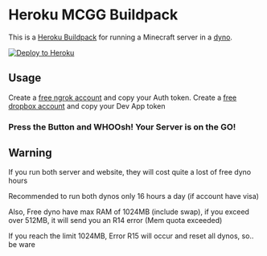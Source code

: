 # Heroku MCGG Buildpack

This is a [Heroku Buildpack](https://devcenter.heroku.com/articles/buildpacks)
for running a Minecraft server in a [dyno](https://devcenter.heroku.com/articles/dynos).

[![Deploy to Heroku](https://www.herokucdn.com/deploy/button.png)](https://heroku.com/deploy)

## Usage

Create a [free ngrok account](https://ngrok.com/) and copy your Auth token.
Create a [free dropbox account](https://dropbox.com/) and copy your Dev App token

### Press the Button and WHOOsh! Your Server is on the GO!

## Warning
If you run both server and website, they will cost quite a lost of free dyno hours

Recommended to run both dynos only 16 hours a day (if account have visa)

Also, Free dyno have max RAM of 1024MB (include swap), if you exceed over 512MB, it will send you an R14 error (Mem quota exceeded)

If you reach the limit 1024MB, Error R15 will occur and reset all dynos, so.. be ware
